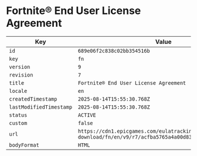 # Fortnite® End User License Agreement

| Key | Value |
| --- | ----- |
| `id` | `689e06f2c838c02bb354516b` |
| `key` | `fn` |
| `version` | `9` |
| `revision` | `7` |
| `title` | `Fortnite® End User License Agreement` |
| `locale` | `en` |
| `createdTimestamp` | `2025-08-14T15:55:30.768Z` |
| `lastModifiedTimestamp` | `2025-08-14T15:55:30.768Z` |
| `status` | `ACTIVE` |
| `custom` | `false` |
| `url` | `https://cdn1.epicgames.com/eulatracking-download/fn/en/v9/r7/acfba5765a4a00d832dcb04045aa5f0c.pdf` |
| `bodyFormat` | `HTML` |
